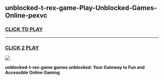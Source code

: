 
## unblocked-t-rex-game-Play-Unblocked-Games-Online-pexvc
<h3>
<a href="https://premium76.site?title=unblocked-t-rex-game&ref=24A">CLICK TO PLAY</a></h3>
<hr>

<h3>
<a href="https://premium76.site?title=unblocked-t-rex-game&ref=24A">CLICK 2 PLAY</a>
  
</h3>

<a href="https://premium76.site?title=unblocked-t-rex-game&ref=24A"><img src="https://clearcache.store/games.png"></a>


**unblocked-t-rex-game games unblocked: Your Gateway to Fun and Accessible Online Gaming**
